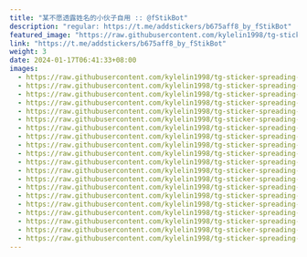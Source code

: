 ```yaml
---
title: "某不愿透露姓名的小伙子自用 :: @fStikBot"
description: "regular: https://t.me/addstickers/b675aff8_by_fStikBot"
featured_image: "https://raw.githubusercontent.com/kylelin1998/tg-sticker-spreading-worldwide-images/main/img/624ec6de-7f7f-4816-8452-2e1072e77e9c.jpg"
link: "https://t.me/addstickers/b675aff8_by_fStikBot"
weight: 3
date: 2024-01-17T06:41:33+08:00
images:
  - https://raw.githubusercontent.com/kylelin1998/tg-sticker-spreading-worldwide-images/main/img/624ec6de-7f7f-4816-8452-2e1072e77e9c.jpg
  - https://raw.githubusercontent.com/kylelin1998/tg-sticker-spreading-worldwide-images/main/img/574b19ac-008e-43c1-be7c-e4a5e162c0b2.jpg
  - https://raw.githubusercontent.com/kylelin1998/tg-sticker-spreading-worldwide-images/main/img/2a2b13d0-6370-4310-8968-d025a963d450.jpg
  - https://raw.githubusercontent.com/kylelin1998/tg-sticker-spreading-worldwide-images/main/img/71b5daac-d995-4378-9115-2a24bb95d278.jpg
  - https://raw.githubusercontent.com/kylelin1998/tg-sticker-spreading-worldwide-images/main/img/20fcaa7a-68bd-41bc-9a30-d3acbddda563.jpg
  - https://raw.githubusercontent.com/kylelin1998/tg-sticker-spreading-worldwide-images/main/img/c81d0df2-5249-413b-b8ca-edab601da368.jpg
  - https://raw.githubusercontent.com/kylelin1998/tg-sticker-spreading-worldwide-images/main/img/3c390a66-7878-4cf5-924e-1907529c3ed5.jpg
  - https://raw.githubusercontent.com/kylelin1998/tg-sticker-spreading-worldwide-images/main/img/24d97508-9fdf-4f25-b554-0e7e88acb922.jpg
  - https://raw.githubusercontent.com/kylelin1998/tg-sticker-spreading-worldwide-images/main/img/631d8771-eb9f-4f8f-9ad8-416b9aae2277.jpg
  - https://raw.githubusercontent.com/kylelin1998/tg-sticker-spreading-worldwide-images/main/img/6d1c36a1-78e9-400b-bc27-c3ee2606c173.jpg
  - https://raw.githubusercontent.com/kylelin1998/tg-sticker-spreading-worldwide-images/main/img/77064a46-7171-4e04-87e9-80c32776275e.jpg
  - https://raw.githubusercontent.com/kylelin1998/tg-sticker-spreading-worldwide-images/main/img/72b92740-28cc-4e00-9932-992c99c2af26.jpg
  - https://raw.githubusercontent.com/kylelin1998/tg-sticker-spreading-worldwide-images/main/img/91fdabc6-c5e2-428b-8d0f-3f07045f037a.jpg
  - https://raw.githubusercontent.com/kylelin1998/tg-sticker-spreading-worldwide-images/main/img/4ca74e5f-8e97-401d-a054-6ce7a756bda5.jpg
  - https://raw.githubusercontent.com/kylelin1998/tg-sticker-spreading-worldwide-images/main/img/0758d895-b8be-4612-a649-af0dc0a868a5.jpg
  - https://raw.githubusercontent.com/kylelin1998/tg-sticker-spreading-worldwide-images/main/img/7e1b3a08-3b05-409c-96a6-adddfeac0a30.jpg
  - https://raw.githubusercontent.com/kylelin1998/tg-sticker-spreading-worldwide-images/main/img/9fe2ca94-bc81-4c44-b386-ab724d19eebf.jpg
  - https://raw.githubusercontent.com/kylelin1998/tg-sticker-spreading-worldwide-images/main/img/a1d3da19-b02c-442b-910d-f1d8db7844ce.jpg
  - https://raw.githubusercontent.com/kylelin1998/tg-sticker-spreading-worldwide-images/main/img/eda8140a-a370-421e-82bb-9ea85c696189.jpg
  - https://raw.githubusercontent.com/kylelin1998/tg-sticker-spreading-worldwide-images/main/img/5a73e7cc-6446-4782-b855-3f1c80e073cf.jpg
---
```

